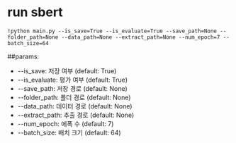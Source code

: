 # run sbert

```
!python main.py --is_save=True --is_evaluate=True --save_path=None --folder_path=None --data_path=None --extract_path=None --num_epoch=7 --batch_size=64
```

##params: 
- --is_save: 저장 여부 (default: True)
- --is_evaluate: 평가 여부 (default: True)
- --save_path: 저장 경로 (default: None)
- --folder_path: 폴더 경로 (default: None)
- --data_path: 데이터 경로 (default: None)
- --extract_path: 추출 경로 (default: None)
- --num_epoch: 에폭 수 (default: 7)
- --batch_size: 배치 크기 (default: 64)
